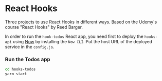 # React Hooks

Three projects to use React Hooks in different ways. Based on the Udemy's course "React Hooks" by Reed Barger.

In order to run the `hook-todos` React app, you need first to deploy the `hooks-api` using [Now](https://zeit.co/home) by installing the `Now CLI`. Put the host URL of the deployed service in the `config.js`.

### Run the Todos app

```sh
cd hooks-todos
yarn start
```
